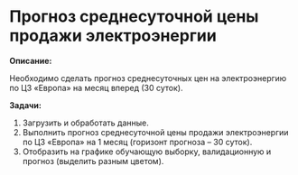 # Прогноз среднесуточной цены продажи электроэнергии

**Описание:**

Необходимо сделать прогноз среднесуточных цен на электроэнергию по ЦЗ «Европа» на месяц вперед (30 суток).

**Задачи:**

1. Загрузить и обработать данные.
2. Выполнить прогноз среднесуточной цены продажи электроэнергии по ЦЗ «Европа» на 1 месяц (горизонт прогноза – 30 суток).
3. Отобразить на графике обучающую выборку, валидационную и прогноз (выделить разным цветом).
